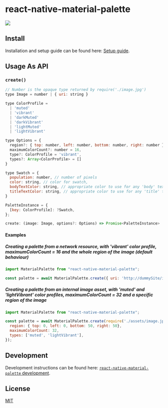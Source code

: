 # react-native-material-palette

> 

<a title="Join on Slack" href="https://slack.callstack.io"><img src="https://slack.callstack.io/badge.svg" /></a>

## Install

Installation and setup guide can be found here: [Setup guide](./docs/SETUP.md).

## Usage As API

### `create()`

```js
// Number is the opaque type returned by require('./image.jpg')
type Image = number | { uri: string }

type ColorProfile =
  | 'muted'
  | 'vibrant'
  | 'darkMuted'
  | 'darkVibrant'
  | 'lightMuted'
  | 'lightVibrant'

type Options = {
  region?: { top: number, left: number, bottom: number, right: number },
  maximumColorCount?: number = 16,
  type?: ColorProfile = 'vibrant',
  types?: Array<ColorProfile> = []
}

type Swatch = {
  population: number, // number of pixels
  color: string, // color for swatch,
  bodyTextColor: string, // appropriate color to use for any 'body' text
  titleTextColor: string, // appropriate color to use for any 'title' text
}

PaletteInstance = {
  [key: ColorProfile]: ?Swatch,
};

create: (image: Image, options?: Options) => Promise<PaletteInstance>
```

#### Examples

##### Creating a palette from a network resource, with 'vibrant' color profile, maximumColorCount = 16 and the whole region of the image (default behaviour) 
```js
import MaterialPalette from "react-native-material-palette";

const palette = await MaterialPalette.create({ uri: 'http://dummySite/images/yummy.jpg' });
```

##### Creating a palette from an internal image asset, with 'muted' and 'lightVibrant' color profiles, maximumColorCount = 32 and a specific region of the image
```js
import MaterialPalette from "react-native-material-palette";

const palette = await MaterialPalette.create(require('./assets/image.jpg'), {
  region: { top: 0, left: 0, bottom: 50, right: 50},
  maximumColorCount: 32,
  types: ['muted', 'lightVibrant'],
});
```

## Development

Development instructions can be found here: [`react-native-material-palette` development](./docs/DEVELOPMENT.md).

## License

[MIT](./LICENSE)
